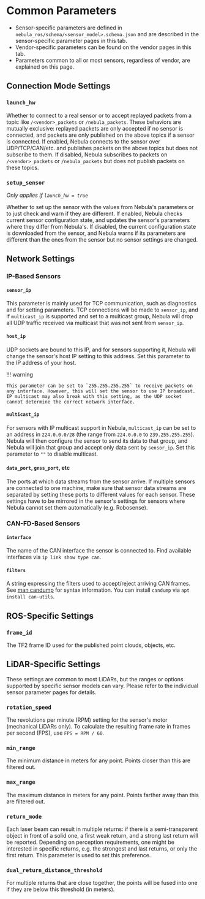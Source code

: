 # Common Parameters

- Sensor-specific parameters are defined in `nebula_ros/schema/<sensor_model>.schema.json` and are described in the sensor-specific parameter pages in this tab.
- Vendor-specific parameters can be found on the vendor pages in this tab.
- Parameters common to all or most sensors, regardless of vendor, are explained on this page.

## Connection Mode Settings

### `launch_hw`

Whether to connect to a real sensor or to accept replayed packets from a topic like `/<vendor>_packets` or `/nebula_packets`.
These behaviors are mutually exclusive: replayed packets are only accepted if no sensor is connected, and packets are only published on the above topics if a sensor is connected.
If enabled, Nebula connects to the sensor over UDP/TCP/CAN/etc. and publishes packets on the above topics but does not subscribe to them.
If disabled, Nebula subscribes to packets on `/<vendor>_packets` or `/nebula_packets` but does not publish packets on these topics.

### `setup_sensor`

_Only applies if `launch_hw = true`_

Whether to set up the sensor with the values from Nebula's parameters or to just check and warn if they are different.
If enabled, Nebula checks current sensor configuration state, and updates the sensor's parameters where they differ from Nebula's.
If disabled, the current configuration state is downloaded from the sensor, and Nebula warns if its parameters are different than the ones from the sensor but no sensor settings are changed.

## Network Settings

### IP-Based Sensors

#### `sensor_ip`

This parameter is mainly used for TCP communication, such as diagnostics and for setting parameters.
TCP connections will be made to `sensor_ip`, and if `multicast_ip` is supported and set to a multicast group,
Nebula will drop all UDP traffic received via multicast that was not sent from `sensor_ip`.

#### `host_ip`

UDP sockets are bound to this IP, and for sensors supporting it, Nebula will change the sensor's host IP setting to this address.
Set this parameter to the IP address of your host.

!!! warning

    This parameter can be set to `255.255.255.255` to receive packets on any interface. However, this will set the sensor to use IP broadcast.
    IP multicast may also break with this setting, as the UDP socket cannot determine the correct network interface.

#### `multicast_ip`

For sensors with IP multicast support in Nebula, `multicast_ip` can be set to an address in `224.0.0.0/28` (the range from `224.0.0.0` to `239.255.255.255`).
Nebula will then configure the sensor to send its data to that group, and Nebula will join that group and accept only data sent by `sensor_ip`.
Set this parameter to `""` to disable multicast.

#### `data_port`, `gnss_port`, etc

The ports at which data streams from the sensor arrive. If multiple sensors are connected to one machine, make sure that sensor data streams are separated by setting these ports to different values for each sensor.
These settings have to be mirrored in the sensor's settings for sensors where Nebula cannot set them automatically (e.g. Robosense).

### CAN-FD-Based Sensors

#### `interface`

The name of the CAN interface the sensor is connected to. Find available interfaces via `ip link show type can`.

#### `filters`

A string expressing the filters used to accept/reject arriving CAN frames. See [man candump](https://manpages.ubuntu.com/manpages/jammy/man1/candump.1.html) for syntax information.
You can install `candump` via `apt install can-utils`.

## ROS-Specific Settings

### `frame_id`

The TF2 frame ID used for the published point clouds, objects, etc.

## LiDAR-Specific Settings

These settings are common to most LiDARs, but the ranges or options supported by specific sensor models can vary. Please refer to the individual sensor parameter pages for details.

### `rotation_speed`

The revolutions per minute (RPM) setting for the sensor's motor (mechanical LiDARs only). To calculate the resulting frame rate in frames per second (FPS), use `FPS = RPM / 60`.

### `min_range`

The minimum distance in meters for any point. Points closer than this are filtered out.

### `max_range`

The maximum distance in meters for any point. Points farther away than this are filtered out.

### `return_mode`

Each laser beam can result in multiple returns: if there is a semi-transparent object in front of a solid one, a first weak return, and a strong last return will be reported.
Depending on perception requirements, one might be interested in specific returns, e.g. the strongest and last returns, or only the first return.
This parameter is used to set this preference.

### `dual_return_distance_threshold`

For multiple returns that are close together, the points will be fused into one if they are below this threshold (in meters).
